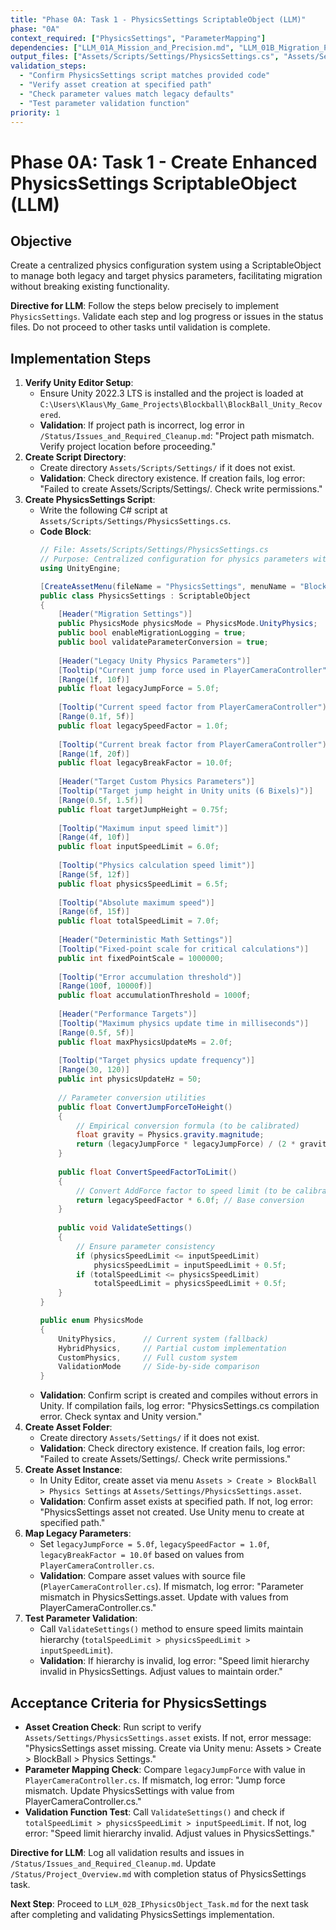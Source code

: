 ```yaml
---
title: "Phase 0A: Task 1 - PhysicsSettings ScriptableObject (LLM)"
phase: "0A"
context_required: ["PhysicsSettings", "ParameterMapping"]
dependencies: ["LLM_01A_Mission_and_Precision.md", "LLM_01B_Migration_Phases.md", "LLM_01C_Parameter_Mapping.md"]
output_files: ["Assets/Scripts/Settings/PhysicsSettings.cs", "Assets/Settings/PhysicsSettings.asset"]
validation_steps:
  - "Confirm PhysicsSettings script matches provided code"
  - "Verify asset creation at specified path"
  - "Check parameter values match legacy defaults"
  - "Test parameter validation function"
priority: 1
---
```


# Phase 0A: Task 1 - Create Enhanced PhysicsSettings ScriptableObject (LLM)

## Objective
Create a centralized physics configuration system using a ScriptableObject to manage both legacy and target physics parameters, facilitating migration without breaking existing functionality.

**Directive for LLM**: Follow the steps below precisely to implement `PhysicsSettings`. Validate each step and log progress or issues in the status files. Do not proceed to other tasks until validation is complete.

## Implementation Steps
1. **Verify Unity Editor Setup**:
   - Ensure Unity 2022.3 LTS is installed and the project is loaded at `C:\Users\Klaus\My_Game_Projects\Blockball\BlockBall_Unity_Recovered`.
   - **Validation**: If project path is incorrect, log error in `/Status/Issues_and_Required_Cleanup.md`: "Project path mismatch. Verify project location before proceeding."
2. **Create Script Directory**:
   - Create directory `Assets/Scripts/Settings/` if it does not exist.
   - **Validation**: Check directory existence. If creation fails, log error: "Failed to create Assets/Scripts/Settings/. Check write permissions."
3. **Create PhysicsSettings Script**:
   - Write the following C# script at `Assets/Scripts/Settings/PhysicsSettings.cs`.
   - **Code Block**:
     ```csharp
     // File: Assets/Scripts/Settings/PhysicsSettings.cs
     // Purpose: Centralized configuration for physics parameters with migration support
     using UnityEngine;
     
     [CreateAssetMenu(fileName = "PhysicsSettings", menuName = "BlockBall/Physics Settings")]
     public class PhysicsSettings : ScriptableObject
     {
         [Header("Migration Settings")]
         public PhysicsMode physicsMode = PhysicsMode.UnityPhysics;
         public bool enableMigrationLogging = true;
         public bool validateParameterConversion = true;
         
         [Header("Legacy Unity Physics Parameters")]
         [Tooltip("Current jump force used in PlayerCameraController")]
         [Range(1f, 10f)]
         public float legacyJumpForce = 5.0f;
         
         [Tooltip("Current speed factor from PlayerCameraController")]
         [Range(0.1f, 5f)]
         public float legacySpeedFactor = 1.0f;
         
         [Tooltip("Current break factor from PlayerCameraController")]
         [Range(1f, 20f)]
         public float legacyBreakFactor = 10.0f;
         
         [Header("Target Custom Physics Parameters")]
         [Tooltip("Target jump height in Unity units (6 Bixels)")]
         [Range(0.5f, 1.5f)]
         public float targetJumpHeight = 0.75f;
         
         [Tooltip("Maximum input speed limit")]
         [Range(4f, 10f)]
         public float inputSpeedLimit = 6.0f;
         
         [Tooltip("Physics calculation speed limit")]
         [Range(5f, 12f)]
         public float physicsSpeedLimit = 6.5f;
         
         [Tooltip("Absolute maximum speed")]
         [Range(6f, 15f)]
         public float totalSpeedLimit = 7.0f;
         
         [Header("Deterministic Math Settings")]
         [Tooltip("Fixed-point scale for critical calculations")]
         public int fixedPointScale = 1000000;
         
         [Tooltip("Error accumulation threshold")]
         [Range(100f, 10000f)]
         public float accumulationThreshold = 1000f;
         
         [Header("Performance Targets")]
         [Tooltip("Maximum physics update time in milliseconds")]
         [Range(0.5f, 5f)]
         public float maxPhysicsUpdateMs = 2.0f;
         
         [Tooltip("Target physics update frequency")]
         [Range(30, 120)]
         public int physicsUpdateHz = 50;
         
         // Parameter conversion utilities
         public float ConvertJumpForceToHeight()
         {
             // Empirical conversion formula (to be calibrated)
             float gravity = Physics.gravity.magnitude;
             return (legacyJumpForce * legacyJumpForce) / (2 * gravity);
         }
         
         public float ConvertSpeedFactorToLimit()
         {
             // Convert AddForce factor to speed limit (to be calibrated)
             return legacySpeedFactor * 6.0f; // Base conversion
         }
         
         public void ValidateSettings()
         {
             // Ensure parameter consistency
             if (physicsSpeedLimit <= inputSpeedLimit)
                 physicsSpeedLimit = inputSpeedLimit + 0.5f;
             if (totalSpeedLimit <= physicsSpeedLimit)
                 totalSpeedLimit = physicsSpeedLimit + 0.5f;
         }
     }
     
     public enum PhysicsMode
     {
         UnityPhysics,      // Current system (fallback)
         HybridPhysics,     // Partial custom implementation
         CustomPhysics,     // Full custom system
         ValidationMode     // Side-by-side comparison
     }
     ```
   - **Validation**: Confirm script is created and compiles without errors in Unity. If compilation fails, log error: "PhysicsSettings.cs compilation error. Check syntax and Unity version."
4. **Create Asset Folder**:
   - Create directory `Assets/Settings/` if it does not exist.
   - **Validation**: Check directory existence. If creation fails, log error: "Failed to create Assets/Settings/. Check write permissions."
5. **Create Asset Instance**:
   - In Unity Editor, create asset via menu `Assets > Create > BlockBall > Physics Settings` at `Assets/Settings/PhysicsSettings.asset`.
   - **Validation**: Confirm asset exists at specified path. If not, log error: "PhysicsSettings asset not created. Use Unity menu to create at specified path."
6. **Map Legacy Parameters**:
   - Set `legacyJumpForce = 5.0f`, `legacySpeedFactor = 1.0f`, `legacyBreakFactor = 10.0f` based on values from `PlayerCameraController.cs`.
   - **Validation**: Compare asset values with source file (`PlayerCameraController.cs`). If mismatch, log error: "Parameter mismatch in PhysicsSettings.asset. Update with values from PlayerCameraController.cs."
7. **Test Parameter Validation**:
   - Call `ValidateSettings()` method to ensure speed limits maintain hierarchy (`totalSpeedLimit > physicsSpeedLimit > inputSpeedLimit`).
   - **Validation**: If hierarchy is invalid, log error: "Speed limit hierarchy invalid in PhysicsSettings. Adjust values to maintain order."

## Acceptance Criteria for PhysicsSettings
- **Asset Creation Check**: Run script to verify `Assets/Settings/PhysicsSettings.asset` exists. If not, error message: "PhysicsSettings asset missing. Create via Unity menu: Assets > Create > BlockBall > Physics Settings."
- **Parameter Mapping Check**: Compare `legacyJumpForce` with value in `PlayerCameraController.cs`. If mismatch, log error: "Jump force mismatch. Update PhysicsSettings with value from PlayerCameraController.cs."
- **Validation Function Test**: Call `ValidateSettings()` and check if `totalSpeedLimit > physicsSpeedLimit > inputSpeedLimit`. If not, log error: "Speed limit hierarchy invalid. Adjust values in PhysicsSettings."

**Directive for LLM**: Log all validation results and issues in `/Status/Issues_and_Required_Cleanup.md`. Update `/Status/Project_Overview.md` with completion status of PhysicsSettings task.

**Next Step**: Proceed to `LLM_02B_IPhysicsObject_Task.md` for the next task after completing and validating PhysicsSettings implementation.
